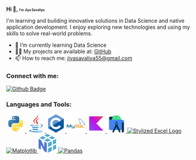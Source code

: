 <h1 align="left" style="font-size: 1em;">Hi 👋, <span style="font-size: 0.6em;">I'm Jiya Savaliya</span></h1>

I'm learning and building innovative solutions in Data Science and native application development. I enjoy exploring new technologies and using my skills to solve real-world problems.

- 🌱 I’m currently learning Data Science
- 👨‍💻 My projects are available at: [GitHub](https://github.com/)
- 📫 How to reach me: jiyasavaliya55@gmail.com

### Connect with me:
<div id="badges">
  <a href="https://github.com/jiyasavaliya">
    <img src="https://img.shields.io/badge/Github-white?style=for-the-badge&logo=Github&logoColor=black" alt="Github Badge"/>
  </a>
</div>

### Languages and Tools:

<p align="left">
  <a href="https://www.python.org/" target="_blank" rel="noreferrer">
    <img src="https://raw.githubusercontent.com/devicons/devicon/master/icons/python/python-original.svg" alt="Python" width="50" height="50"/>
  </a>
  <a href="https://www.java.com/" target="_blank" rel="noreferrer">
    <img src="https://raw.githubusercontent.com/devicons/devicon/master/icons/java/java-original.svg" alt="Java" width="50" height="50"/>
  </a>
  <a href="https://www.cprogramming.com/" target="_blank" rel="noreferrer">
    <img src="https://raw.githubusercontent.com/devicons/devicon/master/icons/c/c-original.svg" alt="C Programming" width="50" height="50"/>
  </a>
  <a href="https://www.mysql.com/" target="_blank" rel="noreferrer">
    <img src="https://raw.githubusercontent.com/devicons/devicon/master/icons/mysql/mysql-original-wordmark.svg" alt="MySQL" width="50" height="50"/>
  </a>
  <a href="https://kotlinlang.org/" target="_blank" rel="noreferrer">
    <img src="https://raw.githubusercontent.com/devicons/devicon/master/icons/kotlin/kotlin-original.svg" alt="Kotlin" width="50" height="50"/>
  </a>
  <a href="https://developer.android.com/studio" target="_blank" rel="noreferrer">
    <img src="https://raw.githubusercontent.com/devicons/devicon/master/icons/androidstudio/androidstudio-original.svg" alt="Android Studio" width="50" height="50"/>
  </a>
  <a href="https://www.microsoft.com/en-in/microsoft-365/excel" target="_blank" rel="noreferrer">
    <img src="Create_an_illustration_of_a_stylized_Microsoft_Exc.png" alt="Stylized Excel Logo" width="100" height="100"/>
</a>
  <a href="https://matplotlib.org/" target="_blank" rel="noreferrer">
    <img src="https://matplotlib.org/_static/images/logo2.svg" alt="Matplotlib" width="50" height="50"/>
  </a>
  <a href="https://numpy.org/" target="_blank" rel="noreferrer">
    <img src="https://raw.githubusercontent.com/devicons/devicon/master/icons/numpy/numpy-original.svg" alt="NumPy" width="50" height="50"/>
  </a>
  <a href="https://pandas.pydata.org/" target="_blank" rel="noreferrer">
    <img src="https://pandas.pydata.org/static/img/pandas_white.svg" alt="Pandas" width="50" height="50"/>
  </a>
</p>
